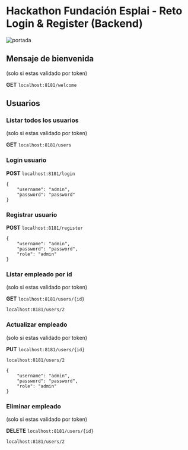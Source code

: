 # Hackathon Fundación Esplai - Reto Login &amp; Register (Backend)

![portada](https://github.com/paul-23/Hackathon-Fundacion-Esplai/assets/62121921/2de2092b-cebb-4582-a546-03d9e790a914)

## Mensaje de bienvenida
(solo si estas validado por token)

**GET** ``` localhost:8181/welcome ```

## Usuarios

### Listar todos los usuarios
(solo si estas validado por token)

**GET** ``` localhost:8181/users ```

### Login usuario

**POST** ```localhost:8181/login```

```
{
    "username": "admin",
    "password": "password"
}
```

### Registrar usuario

**POST** ```localhost:8181/register```

```
{
    "username": "admin",
    "password": "password",
    "role": "admin"
}
```

### Listar empleado por id
(solo si estas validado por token)

**GET** ```localhost:8181/users/{id}```

```
localhost:8181/users/2
```

### Actualizar empleado
(solo si estas validado por token)

**PUT** ```localhost:8181/users/{id}```

```
localhost:8181/users/2
```

```
{
    "username": "admin",
    "password": "password",
    "role": "admin"
}
```

### Eliminar empleado
(solo si estas validado por token)

**DELETE** ```localhost:8181/users/{id}```

```
localhost:8181/users/2
```
